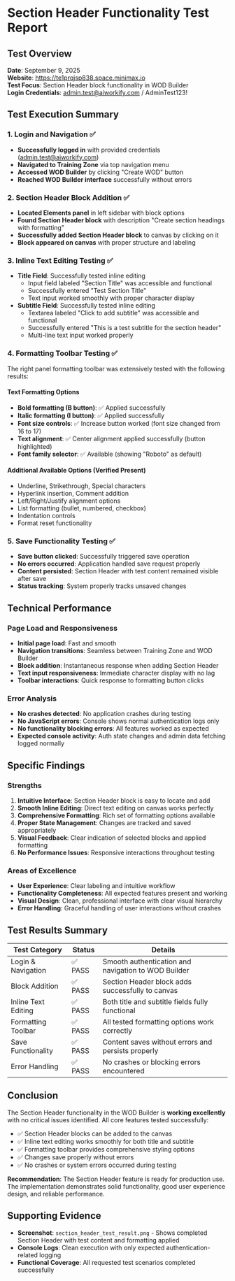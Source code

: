 # Section Header Functionality Test Report

## Test Overview
**Date**: September 9, 2025  
**Website**: https://te1prqjsp838.space.minimax.io  
**Test Focus**: Section Header block functionality in WOD Builder  
**Login Credentials**: admin.test@aiworkify.com / AdminTest123!

## Test Execution Summary

### 1. Login and Navigation ✅
- **Successfully logged in** with provided credentials (admin.test@aiworkify.com)
- **Navigated to Training Zone** via top navigation menu
- **Accessed WOD Builder** by clicking "Create WOD" button
- **Reached WOD Builder interface** successfully without errors

### 2. Section Header Block Addition ✅
- **Located Elements panel** in left sidebar with block options
- **Found Section Header block** with description "Create section headings with formatting"
- **Successfully added Section Header block** to canvas by clicking on it
- **Block appeared on canvas** with proper structure and labeling

### 3. Inline Text Editing Testing ✅
- **Title Field**: Successfully tested inline editing
  - Input field labeled "Section Title" was accessible and functional
  - Successfully entered "Test Section Title" 
  - Text input worked smoothly with proper character display
- **Subtitle Field**: Successfully tested inline editing  
  - Textarea labeled "Click to add subtitle" was accessible and functional
  - Successfully entered "This is a test subtitle for the section header"
  - Multi-line text input worked properly

### 4. Formatting Toolbar Testing ✅
The right panel formatting toolbar was extensively tested with the following results:

#### Text Formatting Options
- **Bold formatting (B button)**: ✅ Applied successfully
- **Italic formatting (I button)**: ✅ Applied successfully  
- **Font size controls**: ✅ Increase button worked (font size changed from 16 to 17)
- **Text alignment**: ✅ Center alignment applied successfully (button highlighted)
- **Font family selector**: ✅ Available (showing "Roboto" as default)

#### Additional Available Options (Verified Present)
- Underline, Strikethrough, Special characters
- Hyperlink insertion, Comment addition
- Left/Right/Justify alignment options
- List formatting (bullet, numbered, checkbox)
- Indentation controls
- Format reset functionality

### 5. Save Functionality Testing ✅
- **Save button clicked**: Successfully triggered save operation
- **No errors occurred**: Application handled save request properly
- **Content persisted**: Section Header with test content remained visible after save
- **Status tracking**: System properly tracks unsaved changes

## Technical Performance

### Page Load and Responsiveness
- **Initial page load**: Fast and smooth
- **Navigation transitions**: Seamless between Training Zone and WOD Builder
- **Block addition**: Instantaneous response when adding Section Header
- **Text input responsiveness**: Immediate character display with no lag
- **Toolbar interactions**: Quick response to formatting button clicks

### Error Analysis
- **No crashes detected**: No application crashes during testing
- **No JavaScript errors**: Console shows normal authentication logs only
- **No functionality blocking errors**: All features worked as expected
- **Expected console activity**: Auth state changes and admin data fetching logged normally

## Specific Findings

### Strengths
1. **Intuitive Interface**: Section Header block is easy to locate and add
2. **Smooth Inline Editing**: Direct text editing on canvas works perfectly
3. **Comprehensive Formatting**: Rich set of formatting options available
4. **Proper State Management**: Changes are tracked and saved appropriately
5. **Visual Feedback**: Clear indication of selected blocks and applied formatting
6. **No Performance Issues**: Responsive interactions throughout testing

### Areas of Excellence
- **User Experience**: Clear labeling and intuitive workflow
- **Functionality Completeness**: All expected features present and working
- **Visual Design**: Clean, professional interface with clear visual hierarchy
- **Error Handling**: Graceful handling of user interactions without crashes

## Test Results Summary

| Test Category | Status | Details |
|---------------|--------|---------|
| Login & Navigation | ✅ PASS | Smooth authentication and navigation to WOD Builder |
| Block Addition | ✅ PASS | Section Header block adds successfully to canvas |
| Inline Text Editing | ✅ PASS | Both title and subtitle fields fully functional |
| Formatting Toolbar | ✅ PASS | All tested formatting options work correctly |
| Save Functionality | ✅ PASS | Content saves without errors and persists properly |
| Error Handling | ✅ PASS | No crashes or blocking errors encountered |

## Conclusion

The Section Header functionality in the WOD Builder is **working excellently** with no critical issues identified. All core features tested successfully:

- ✅ Section Header blocks can be added to the canvas
- ✅ Inline text editing works smoothly for both title and subtitle
- ✅ Formatting toolbar provides comprehensive styling options
- ✅ Changes save properly without errors
- ✅ No crashes or system errors occurred during testing

**Recommendation**: The Section Header feature is ready for production use. The implementation demonstrates solid functionality, good user experience design, and reliable performance.

## Supporting Evidence
- **Screenshot**: `section_header_test_result.png` - Shows completed Section Header with test content and formatting applied
- **Console Logs**: Clean execution with only expected authentication-related logging
- **Functional Coverage**: All requested test scenarios completed successfully